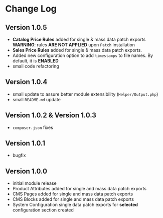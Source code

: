 # Change Log

## Version 1.0.5
* **Catalog Price Rules** added for single & mass data patch exports\
**WARNING**: rules **ARE NOT APPLIED** upon `Patch` installation
* **Sales Price Rules** added for single & mass data patch exports. 
* Added new configuration option to add `timestamps` to file names. By default, it is **ENABLED**
* small code refactoring

## Version 1.0.4
* small update to assure better module extensibility (`Helper/Output.php`)
* small `README.md` update

## Version 1.0.2 & Version 1.0.3
* `composer.json` fixes

## Version 1.0.1
* bugfix

## Version 1.0.0
* initial module release
* Product Attributes added for single and mass data patch exports
* CMS Pages added for single and mass data patch exports
* CMS Blocks added for single and mass data patch exports
* System Configuration single data patch exports for **selected** configuration section created 
